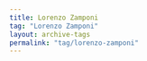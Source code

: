 ```yaml
---
title: Lorenzo Zamponi
tag: "Lorenzo Zamponi"
layout: archive-tags
permalink: "tag/lorenzo-zamponi"
---
```

